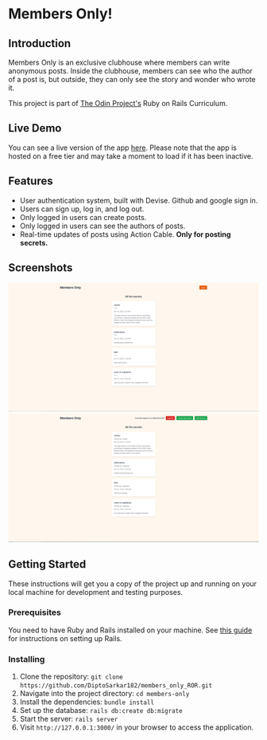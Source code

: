 # Members Only!

## Introduction

Members Only is an exclusive clubhouse where members can write anonymous posts. Inside the clubhouse, members can see who the author of a post is, but outside, they can only see the story and wonder who wrote it.

This project is part of [The Odin Project's](https://www.theodinproject.com/) Ruby on Rails Curriculum.

## Live Demo

You can see a live version of the app [here](https://members-only-ror.onrender.com).
Please note that the app is hosted on a free tier and may take a moment to load if it has been inactive.

## Features

- User authentication system, built with Devise. Github and google sign in.
- Users can sign up, log in, and log out.
- Only logged in users can create posts.
- Only logged in users can see the authors of posts.
- Real-time updates of posts using Action Cable. **Only for posting secrets.**

## Screenshots

![SS1](./app/assets/images/ss1.PNG)
![SS2](./app/assets/images/ss2.PNG)

## Getting Started

These instructions will get you a copy of the project up and running on your local machine for development and testing purposes.

### Prerequisites

You need to have Ruby and Rails installed on your machine. See [this guide](https://guides.rubyonrails.org/getting_started.html#creating-a-new-rails-project-installing-rails) for instructions on setting up Rails.

### Installing

1. Clone the repository: `git clone https://github.com/DiptoSarkar182/members_only_ROR.git`
2. Navigate into the project directory: `cd members-only`
3. Install the dependencies: `bundle install`
4. Set up the database: `rails db:create db:migrate`
5. Start the server: `rails server`
6. Visit `http://127.0.0.1:3000/` in your browser to access the application.
